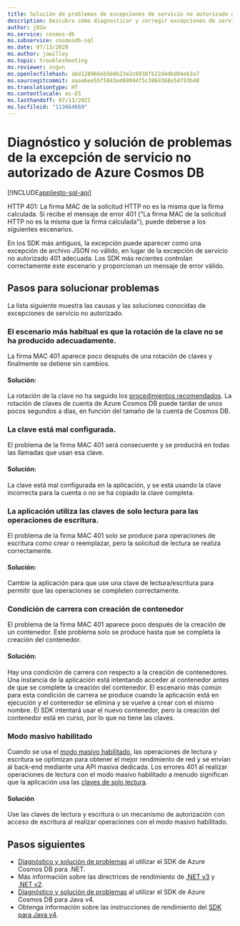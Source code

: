 ```yaml
---
title: Solución de problemas de excepciones de servicio no autorizado de Azure Cosmos DB
description: Descubra cómo diagnosticar y corregir excepciones de servicio no autorizado.
author: j82w
ms.service: cosmos-db
ms.subservice: cosmosdb-sql
ms.date: 07/13/2020
ms.author: jawilley
ms.topic: troubleshooting
ms.reviewer: sngun
ms.openlocfilehash: abd128966eb560b23e2c6038fb22d4dbd04eb3a7
ms.sourcegitcommit: aaaa6ee55f5843ed69944f5c3869368e54793b48
ms.translationtype: HT
ms.contentlocale: es-ES
ms.lasthandoff: 07/13/2021
ms.locfileid: "113664669"
---
```

# <a name="diagnose-and-troubleshoot-azure-cosmos-db-unauthorized-exceptions"></a>Diagnóstico y solución de problemas de la excepción de servicio no autorizado de Azure Cosmos DB
[!INCLUDE[appliesto-sql-api](includes/appliesto-sql-api.md)]

HTTP 401: La firma MAC de la solicitud HTTP no es la misma que la firma calculada.
Si recibe el mensaje de error 401 ("La firma MAC de la solicitud HTTP no es la misma que la firma calculada"), puede deberse a los siguientes escenarios.

En los SDK más antiguos, la excepción puede aparecer como una excepción de archivo JSON no válido, en lugar de la excepción de servicio no autorizado 401 adecuada. Los SDK más recientes controlan correctamente este escenario y proporcionan un mensaje de error válido.

## <a name="troubleshooting-steps"></a>Pasos para solucionar problemas
La lista siguiente muestra las causas y las soluciones conocidas de excepciones de servicio no autorizado.

### <a name="the-key-wasnt-properly-rotated-is-the-most-common-scenario"></a>El escenario más habitual es que la rotación de la clave no se ha producido adecuadamente.
La firma MAC 401 aparece poco después de una rotación de claves y finalmente se detiene sin cambios. 

#### <a name="solution"></a>Solución:
La rotación de la clave no ha seguido los [procedimientos recomendados](secure-access-to-data.md#key-rotation). La rotación de claves de cuenta de Azure Cosmos DB puede tardar de unos pocos segundos a días, en función del tamaño de la cuenta de Cosmos DB.

### <a name="the-key-is-misconfigured"></a>La clave está mal configurada. 
El problema de la firma MAC 401 será consecuente y se producirá en todas las llamadas que usan esa clave.

#### <a name="solution"></a>Solución:
La clave está mal configurada en la aplicación, y se está usando la clave incorrecta para la cuenta o no se ha copiado la clave completa.

### <a name="the-application-is-using-the-read-only-keys-for-write-operations"></a>La aplicación utiliza las claves de solo lectura para las operaciones de escritura.
El problema de la firma MAC 401 solo se produce para operaciones de escritura como crear o reemplazar, pero la solicitud de lectura se realiza correctamente.

#### <a name="solution"></a>Solución:
Cambie la aplicación para que use una clave de lectura/escritura para permitir que las operaciones se completen correctamente.

### <a name="race-condition-with-create-container"></a>Condición de carrera con creación de contenedor
El problema de la firma MAC 401 aparece poco después de la creación de un contenedor. Este problema solo se produce hasta que se completa la creación del contenedor.

#### <a name="solution"></a>Solución:
Hay una condición de carrera con respecto a la creación de contenedores. Una instancia de la aplicación está intentando acceder al contenedor antes de que se complete la creación del contenedor. El escenario más común para esta condición de carrera se produce cuando la aplicación está en ejecución y el contenedor se elimina y se vuelve a crear con el mismo nombre. El SDK intentará usar el nuevo contenedor, pero la creación del contenedor está en curso, por lo que no tiene las claves.

### <a name="bulk-mode-enabled"></a>Modo masivo habilitado 
Cuando se usa el [modo masivo habilitado](https://devblogs.microsoft.com/cosmosdb/introducing-bulk-support-in-the-net-sdk/), las operaciones de lectura y escritura se optimizan para obtener el mejor rendimiento de red y se envían al back-end mediante una API masiva dedicada. Los errores 401 al realizar operaciones de lectura con el modo masivo habilitado a menudo significan que la aplicación usa las [claves de solo lectura](secure-access-to-data.md#primary-keys).

#### <a name="solution"></a>Solución
Use las claves de lectura y escritura o un mecanismo de autorización con acceso de escritura al realizar operaciones con el modo masivo habilitado.

## <a name="next-steps"></a>Pasos siguientes
* [Diagnóstico y solución de problemas](troubleshoot-dot-net-sdk.md) al utilizar el SDK de Azure Cosmos DB para .NET.
* Más información sobre las directrices de rendimiento de [.NET v3](performance-tips-dotnet-sdk-v3-sql.md) y [.NET v2](performance-tips.md).
* [Diagnóstico y solución de problemas](troubleshoot-java-sdk-v4-sql.md) al utilizar el SDK de Azure Cosmos DB para Java v4.
* Obtenga información sobre las instrucciones de rendimiento del [SDK para Java v4](performance-tips-java-sdk-v4-sql.md).